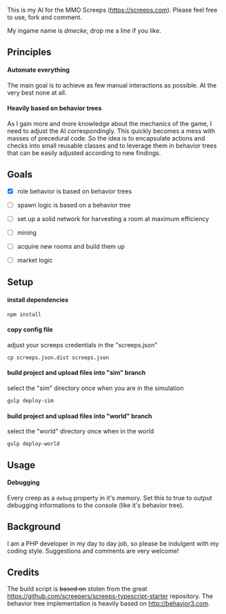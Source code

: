 This is my AI for the MMO Screeps (https://screeps.com). Please feel free to use, fork and comment.

My ingame name is *dmecke*, drop me a line if you like.


## Principles

#### Automate everything
The main goal is to achieve as few manual interactions as possible. At the very best none at all.

#### Heavily based on behavior trees
As I gain more and more knowledge about the mechanics of the game, I need to adjust the AI correspondingly. This quickly becomes a mess with masses of precedural code. So the idea is to encapsulate actions and checks into small reusable classes and to leverage them in behavior trees that can be easily adjusted according to new findings.


## Goals

- [x] role behavior is based on behavior trees
- [ ] spawn logic is based on a behavior tree
- [ ] set up a solid network for harvesting a room at maximum efficiency
- [ ] mining
- [ ] acquire new rooms and build them up
- [ ] market logic


## Setup

#### install dependencies
```
npm install
```

#### copy config file
adjust your screeps credentials in the "screeps.json"
```
cp screeps.json.dist screeps.json
```

#### build project and upload files into "sim" branch
select the "sim" directory once when you are in the simulation
```
gulp deploy-sim
```

#### build project and upload files into "world" branch
select the "world" directory once when in the world
```
gulp deploy-world
```


## Usage

#### Debugging
Every creep as a `debug` property in it's memory. Set this to true to output debugging informations to the console (like it's behavior tree).


## Background

I am a PHP developer in my day to day job, so please be indulgent with my coding style. Suggestions and comments are very welcome!


## Credits

The build script is ~~based on~~ stolen from the great https://github.com/screepers/screeps-typescript-starter repository.
The behavior tree implementation is heavily based on http://behavior3.com.
